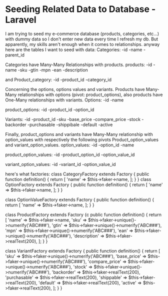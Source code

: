 
# Seeding Related Data to Database - Laravel

I am trying to seed my e-commerce database (products, categories, etc...) with dummy data so I don't enter new data every time I refresh my db. But apparently, my skills aren't enough when it comes to relationships.
anyway here are the tables I want to seed with data:
Categories:
 -id
 -name
 -parent_id

Categories have Many-Many Relationships with products.
products:
 -id
 -name
 -sku
 -gtin
 -mpn
 -ean
 -description

and
Product_category:
 -id
 -product_id
 -category_id

Concerning the options, options values and variants. Products have Many-Many relationships with options (pivot: product_options), also products have One-Many relationships with variants.
Options:
 -id
 -name

product_options:
 -id
 -product_id
 -option_id

Variants:
 -id
 -product_id
 -sku
 -base_price
 -compare_price
 -stock
 -backorder
 -purchasable
 -shippibale
 -default
 -active

Finally, product_options and variants have Many-Many relationship with option_values with respectively the following pivots Product_option_values and variant_option_values.
option_values:
 -id
 -option_id
 -name

product_option_values:
 -id
 -product_option_id
 -option_value_id

variant_option_values:
 -id
 -variant_id
 -option_value_id

here's what factories:
class CategoryFactory extends Factory
{
    public function definition()
    {
        return [
            'name' => $this->faker->name,
        ];
    }
}
class OptionFactory extends Factory
{
    public function definition()
    {
        return [
            'name' => $this->faker->name,
        ];
    }
}

class OptionValueFactory extends Factory
{
    public function definition()
    {
        return [
            'name' => $this->faker->name,
        ];
    }
}

class ProductFactory extends Factory
{c
    public function definition()
    {
        return [
            'name' => $this->faker->name,
            'sku' => $this->faker->unique()->numerify('ABC###'),
            'gtin' => $this->faker->unique()->numerify('ABC###'),
            'mpn' => $this->faker->unique()->numerify('ABC###'),
            'ean' => $this->faker->unique()->numerify('ABC###'),
            'description' => $this->faker->realText(200),
        ];
    }
}

class VariantFactory extends Factory
{
    public function definition()
    {
        return [
            'sku' => $this->faker->unique()->numerify('ABC###'),
            'base_price' => $this->faker->unique()->numerify('ABC###'),
            'compare_price' => $this->faker->unique()->numerify('ABC###'),
            'stock' => $this->faker->unique()->numerify('ABC###'),
            'backorder' => $this->faker->realText(200),
            'purchasable' => $this->faker->realText(200),
            'shippable' => $this->faker->realText(200),
            'default' => $this->faker->realText(200),
            'active' => $this->faker->realText(200),
        ];
    }
}


        